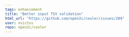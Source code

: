 ```yaml
---
tags: enhancement
title: "Better input TSV validation"
html_url: "https://github.com/open2c/cooler/issues/209"
user: nvictus
repo: open2c/cooler
---
```


